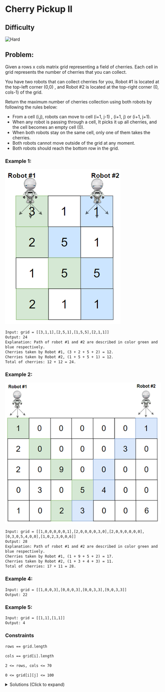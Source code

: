 # Cherry Pickup II

## Difficulty

![Hard](https://img.shields.io/badge/hard-d9534f?style=for-the-badge&logoColor=white)

## Problem:

Given a rows x cols matrix grid representing a field of cherries. Each cell in grid represents the number of cherries that you can collect.

You have two robots that can collect cherries for you, Robot #1 is located at the top-left corner (0,0) , and Robot #2 is located at the top-right corner (0, cols-1) of the grid.

Return the maximum number of cherries collection using both robots by following the rules below:

- From a cell (i,j), robots can move to cell (i+1, j-1) , (i+1, j) or (i+1, j+1).
- When any robot is passing through a cell, It picks it up all cherries, and the cell becomes an empty cell (0).
- When both robots stay on the same cell, only one of them takes the cherries.
- Both robots cannot move outside of the grid at any moment.
- Both robots should reach the bottom row in the grid.

<!-- any examples -->

### Example 1:

![Example 1](./images/image1.png)

```
Input: grid = [[3,1,1],[2,5,1],[1,5,5],[2,1,1]]
Output: 24
Explanation: Path of robot #1 and #2 are described in color green and blue respectively.
Cherries taken by Robot #1, (3 + 2 + 5 + 2) = 12.
Cherries taken by Robot #2, (1 + 5 + 5 + 1) = 12.
Total of cherries: 12 + 12 = 24.
```

### Example 2:

![Example 2](./images/image2.png)

```
Input: grid = [[1,0,0,0,0,0,1],[2,0,0,0,0,3,0],[2,0,9,0,0,0,0],[0,3,0,5,4,0,0],[1,0,2,3,0,0,6]]
Output: 28
Explanation: Path of robot #1 and #2 are described in color green and blue respectively.
Cherries taken by Robot #1, (1 + 9 + 5 + 2) = 17.
Cherries taken by Robot #2, (1 + 3 + 4 + 3) = 11.
Total of cherries: 17 + 11 = 28.
```

### Example 4:

```
Input: grid = [[1,0,0,3],[0,0,0,3],[0,0,3,3],[9,0,3,3]]
Output: 22
```

### Example 5:

```
Input: grid = [[1,1],[1,1]]
Output: 4
```

### Constraints

`rows == grid.length`

`cols == grid[i].length`

`2 <= rows, cols <= 70`

`0 <= grid[i][j] <= 100 `

<details>
  <summary>Solutions (Click to expand)</summary>

### Explanation

<!-- solution explanation -->

Since each robot can only one move down grid's height `h` each time it collects cherries then the problem be simplified as finding the best possible movements the robots can make at each level.

The possible movements of each robot are straight down `i` down-left `i-1` and down-right `i+1`. There are a possible 9 different combinations of movements the robots can make for each level from each movement. This amounts to 9^h possible movement that can be made. We can use dfs function that recursively traverses the each one of these possible moves to until the bottom, calculates the cherries collected for each move, takes the max out of all three, and adds it to each move of the the upper level to repeat the process.

Since that are a total of 9^h operations need to completely traverse the grid, we need a way to reduce the amount of possible recalculations and recursive that happen when traversing previously familiar paths. In order to reduce the total number of operations we can use memoization to save max number of cherries that can collected from the bottom to the cell (bottom up dp). This will short-circuit recursive calls and dramatically reduce the number of operations need to traverse the entire grid. Since the robots can only move down 1 cell for each movement we can use a 3d array with of size `h * i * j`

<!-- relative links to solution files. {title} should be replaced with the name of the problem in `kebab-case` -->

- [JavaScript](./cherry-pickup-ii.js)
- [TypeScript](./cherry-pickup-ii.ts)
- [Java](./cherry-pickup-ii.java)
- [Go](./cherry-pickup-ii.go)
</details>
